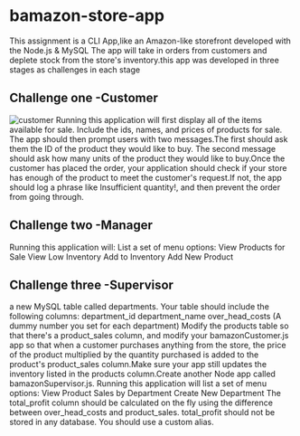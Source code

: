 # bamazon-store-app
This assignment is a CLI App,like an Amazon-like storefront developed with the Node.js & MySQL The app will take in orders from customers and deplete stock from the store's inventory.this app was developed in three stages as challenges in each stage
## Challenge one -Customer
![customer](https://user-images.githubusercontent.com/44099789/52587828-f8c84000-2e08-11e9-82e4-4ad8008103cd.PNG)
Running this application will first display all of the items available for sale. Include the ids, names, and prices of products for sale.
The app should then prompt users with two messages.The first should ask them the ID of the product they would like to buy.
The second message should ask how many units of the product they would like to buy.Once the customer has placed the order, your application should check if your store has enough of the product to meet the customer's request.If not, the app should log a phrase like Insufficient quantity!, and then prevent the order from going through.
## Challenge two -Manager
Running this application will:
List a set of menu options:
View Products for Sale
View Low Inventory
Add to Inventory
Add New Product
## Challenge three -Supervisor
a new MySQL table called departments. Your table should include the following columns:
department_id
department_name
over_head_costs (A dummy number you set for each department)
Modify the products table so that there's a product_sales column, and modify your bamazonCustomer.js app so that when a customer purchases anything from the store, the price of the product multiplied by the quantity purchased is added to the product's product_sales column.Make sure your app still updates the inventory listed in the products column.Create another Node app called bamazonSupervisor.js. Running this application will list a set of menu options:
View Product Sales by Department
Create New Department
The total_profit column should be calculated on the fly using the difference between over_head_costs and product_sales. total_profit should not be stored in any database. You should use a custom alias.

